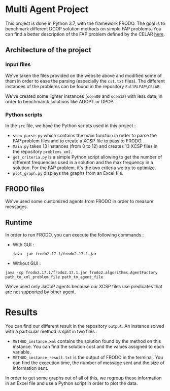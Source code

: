 # Multi Agent Project

This project is done in Python 3.7, with the framework FRODO.
The goal is to benchmark different DCOP solution methods on simple FAP problems. You can find a better description of the FAP problem defined by the CELAR [here](http://www7.inra.fr/mia/T/schiex/Doc/CELAR.shtml).

## Architecture of the project

### Input files

We've taken the files provided on the website above and modified some of them in order to ease the parsing (especially the `cst.txt` files). The different instances of the problems can be found in the repository `FullRLFAP\CELAR`.

We've created some lighter instances (`scen00` and `scen12`) with less data, in order to benchmarck solutions like ADOPT or DPOP.

### Python scripts

In the `src` file, we have the Python scripts used in this project :
  - `scen_parse.py` which contains the main function in order to parse the FAP problem files and to create a XCSP file to pass to FRODO.
  - `Main.py` takes 13 instances (from 0 to 12) and creates 13 XCSP files in the repository `problems_xml`.
  - `get_criteria.py` is a simple Python script allowing to get the number of different frequencies used in a solution and the max frequency in a solution. For the FAP problem, it's the two criteria we try to optimize.
  - `plot_graph.py` displays the graphs from an Excel file.

## FRODO files

We've used some customized agents from FRODO in order to measure messages.

## Runtime

In order to run FRODO, you can execute the following commands :
  - With GUI :
    ```
    java -jar frodo2.17.1/frodo2.17.1.jar
    ```
  - Without GUI :
  ```
  java -cp frodo2.17.1/frodo2.17.1.jar frodo2.algorithms.AgentFactory path_to_xml_problem_file path_to_agent_file
  ```

We've used only JaCoP agents because our XCSP files use predicates that are not supported by other agent.

# Results

You can find our different result in the repository `output`. An instance solved with a particular method is split in two files :
  - `METHOD_instance.xml` contains the solution found by the method on this instance. You can find the solution cost and the values assigned to each variable.
  - `METHOD_instance_result.txt` is the output of FRODO in the terminal. You can find the execution time, the number of message sent and the size of information sent.

In order to get some graphs out of all of this, we regroup these information in an Excel file and use a Python script in order to plot the data.
